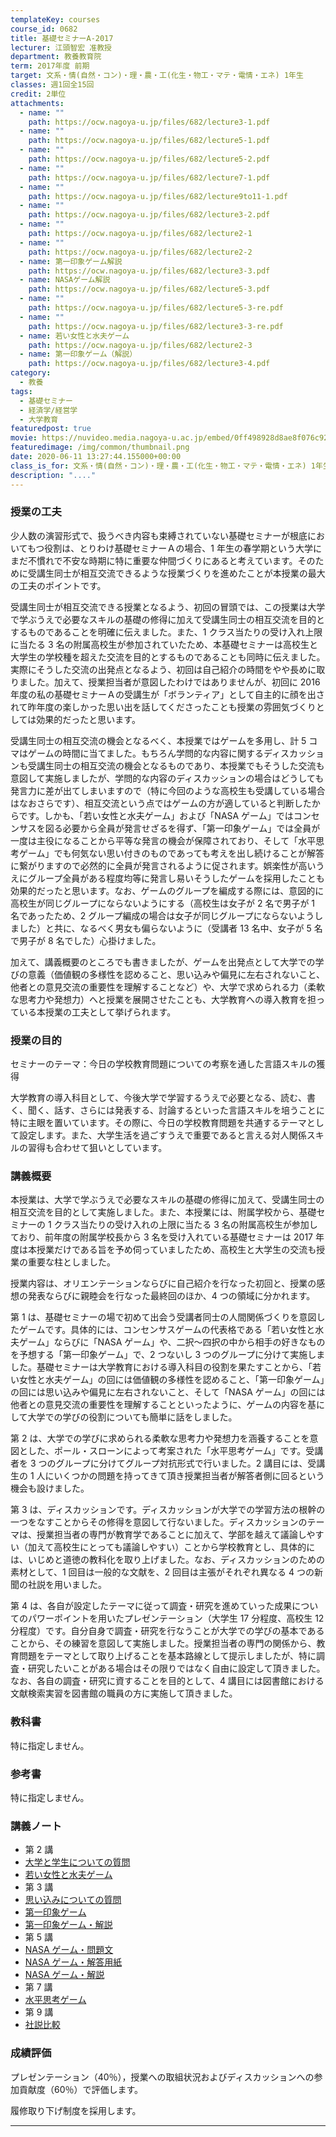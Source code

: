 ```yaml
---
templateKey: courses
course_id: 0682
title: 基礎セミナーA-2017
lecturer: 江頭智宏 准教授
department: 教養教育院
term: 2017年度 前期
target: 文系・情(自然・コン)・理・農・工(化生・物工・マテ・電情・エネ) 1年生
classes: 週1回全15回
credit: 2単位
attachments:
  - name: ""
    path: https://ocw.nagoya-u.jp/files/682/lecture3-1.pdf
  - name: ""
    path: https://ocw.nagoya-u.jp/files/682/lecture5-1.pdf
  - name: ""
    path: https://ocw.nagoya-u.jp/files/682/lecture5-2.pdf
  - name: ""
    path: https://ocw.nagoya-u.jp/files/682/lecture7-1.pdf
  - name: ""
    path: https://ocw.nagoya-u.jp/files/682/lecture9to11-1.pdf
  - name: ""
    path: https://ocw.nagoya-u.jp/files/682/lecture3-2.pdf
  - name: ""
    path: https://ocw.nagoya-u.jp/files/682/lecture2-1
  - name: ""
    path: https://ocw.nagoya-u.jp/files/682/lecture2-2
  - name: 第一印象ゲーム解説
    path: https://ocw.nagoya-u.jp/files/682/lecture3-3.pdf
  - name: NASAゲーム解説
    path: https://ocw.nagoya-u.jp/files/682/lecture5-3.pdf
  - name: ""
    path: https://ocw.nagoya-u.jp/files/682/lecture5-3-re.pdf
  - name: ""
    path: https://ocw.nagoya-u.jp/files/682/lecture3-3-re.pdf
  - name: 若い女性と水夫ゲーム
    path: https://ocw.nagoya-u.jp/files/682/lecture2-3
  - name: 第一印象ゲーム（解説）
    path: https://ocw.nagoya-u.jp/files/682/lecture3-4.pdf
category:
  - 教養
tags:
  - 基礎セミナー
  - 経済学/経営学
  - 大学教育
featuredpost: true
movie: https://nuvideo.media.nagoya-u.ac.jp/embed/0ff498928d8ae8f076c929f0ef5a02bb598fa1a8
featuredimage: /img/common/thumbnail.png
date: 2020-06-11 13:27:44.155000+00:00
class_is_for: 文系・情(自然・コン)・理・農・工(化生・物工・マテ・電情・エネ) 1年生、2単位、週1回全15回
description: "...."
---
```


### 授業の工夫

少人数の演習形式で、扱うべき内容も束縛されていない基礎セミナーが根底においてもつ役割は、とりわけ基礎セミナーＡの場合、1 年生の春学期という大学にまだ不慣れで不安な時期に特に重要な仲間づくりにあると考えています。そのために受講生同士が相互交流できるような授業づくりを進めたことが本授業の最大の工夫のポイントです。

受講生同士が相互交流できる授業となるよう、初回の冒頭では、この授業は大学で学ぶうえで必要なスキルの基礎の修得に加えて受講生同士の相互交流を目的とするものであることを明確に伝えました。また、1 クラス当たりの受け入れ上限に当たる 3 名の附属高校生が参加されていたため、本基礎セミナーは高校生と大学生の学校種を超えた交流を目的とするものであることも同時に伝えました。実際にそうした交流の出発点となるよう、初回は自己紹介の時間をやや長めに取りました。加えて、授業担当者が意図したわけではありませんが、初回に 2016 年度の私の基礎セミナーＡの受講生が「ボランティア」として自主的に顔を出されて昨年度の楽しかった思い出を話してくださったことも授業の雰囲気づくりとしては効果的だったと思います。

受講生同士の相互交流の機会となるべく、本授業ではゲームを多用し、計 5 コマはゲームの時間に当てました。もちろん学問的な内容に関するディスカッションも受講生同士の相互交流の機会となるものであり、本授業でもそうした交流も意図して実施しましたが、学問的な内容のディスカッションの場合はどうしても発言力に差が出てしまいますので（特に今回のような高校生も受講している場合はなおさらです）、相互交流という点ではゲームの方が適していると判断したからです。しかも、「若い女性と水夫ゲーム」および「NASA ゲーム」ではコンセンサスを図る必要から全員が発言せざるを得ず、「第一印象ゲーム」では全員が一度は主役になることから平等な発言の機会が保障されており、そして「水平思考ゲーム」でも何気ない思い付きのものであっても考えを出し続けることが解答に繋がりますので必然的に全員が発言されるように促されます。娯楽性が高いうえにグループ全員がある程度均等に発言し易いそうしたゲームを採用したことも効果的だったと思います。なお、ゲームのグループを編成する際には、意図的に高校生が同じグループにならないようにする（高校生は女子が 2 名で男子が 1 名であったため、2 グループ編成の場合は女子が同じグループにならないようしました）と共に、なるべく男女も偏らないように（受講者 13 名中、女子が 5 名で男子が 8 名でした）心掛けました。

加えて、講義概要のところでも書きましたが、ゲームを出発点として大学での学びの意義（価値観の多様性を認めること、思い込みや偏見に左右されないこと、他者との意見交流の重要性を理解することなど）や、大学で求められる力（柔軟な思考力や発想力）へと授業を展開させたことも、大学教育への導入教育を担っている本授業の工夫として挙げられます。

### 授業の目的

セミナーのテーマ：今日の学校教育問題についての考察を通した言語スキルの獲得

大学教育の導入科目として、今後大学で学習するうえで必要となる、読む、書く、聞く、話す、さらには発表する、討論するといった言語スキルを培うことに特に主眼を置いています。その際に、今日の学校教育問題を共通するテーマとして設定します。また、大学生活を過ごすうえで重要であると言える対人関係スキルの習得も合わせて狙いとしています。

### 講義概要

本授業は、大学で学ぶうえで必要なスキルの基礎の修得に加えて、受講生同士の相互交流を目的として実施しました。また、本授業には、附属学校から、基礎セミナーの 1 クラス当たりの受け入れの上限に当たる 3 名の附属高校生が参加しており、前年度の附属学校長から 3 名を受け入れている基礎セミナーは 2017 年度は本授業だけである旨を予め伺っていましたため、高校生と大学生の交流も授業の重要な柱としました。

授業内容は、オリエンテーションならびに自己紹介を行なった初回と、授業の感想の発表ならびに親睦会を行なった最終回のほか、4 つの領域に分かれます。

第 1 は、基礎セミナーの場で初めて出会う受講者同士の人間関係づくりを意図したゲームです。具体的には、コンセンサスゲームの代表格である「若い女性と水夫ゲーム」ならびに「NASA ゲーム」や、二択～四択の中から相手の好きなものを予想する「第一印象ゲーム」で、2 つないし 3 つのグループに分けて実施しました。基礎セミナーは大学教育における導入科目の役割を果たすことから、「若い女性と水夫ゲーム」の回には価値観の多様性を認めること、「第一印象ゲーム」の回には思い込みや偏見に左右されないこと、そして「NASA ゲーム」の回には他者との意見交流の重要性を理解することといったように、ゲームの内容を基にして大学での学びの役割についても簡単に話をしました。

第 2 は、大学での学びに求められる柔軟な思考力や発想力を涵養することを意図とした、ポール・スローンによって考案された「水平思考ゲーム」です。受講者を 3 つのグループに分けてグループ対抗形式で行いました。2 講目には、受講生の 1 人にいくつかの問題を持ってきて頂き授業担当者が解答者側に回るという機会も設けました。

第 3 は、ディスカッションです。ディスカッションが大学での学習方法の根幹の一つをなすことからその修得を意図して行ないました。ディスカッションのテーマは、授業担当者の専門が教育学であることに加えて、学部を越えて議論しやすい（加えて高校生にとっても議論しやすい）ことから学校教育とし、具体的には、いじめと道徳の教科化を取り上げました。なお、ディスカッションのための素材として、1 回目は一般的な文献を、2 回目は主張がそれぞれ異なる 4 つの新聞の社説を用いました。

第 4 は、各自が設定したテーマに従って調査・研究を進めていった成果についてのパワーポイントを用いたプレゼンテーション（大学生 17 分程度、高校生 12 分程度）です。自分自身で調査・研究を行なうことが大学での学びの基本であることから、その練習を意図して実施しました。授業担当者の専門の関係から、教育問題をテーマとして取り上げることを基本路線として提示しましたが、特に調査・研究したいことがある場合はその限りではなく自由に設定して頂きました。なお、各自の調査・研究に資することを目的として、4 講目には図書館における文献検索実習を図書館の職員の方に実施して頂きました。

### 教科書

特に指定しません。

### 参考書

特に指定しません。

### 講義ノート

- 第 2 講
- [大学と学生についての質問](https://ocw.nagoya-u.jp/files/682/lecture2-1)
- [若い女性と水夫ゲーム](https://ocw.nagoya-u.jp/files/682/lecture2-3)
- 第 3 講
- [思い込みについての質問](https://ocw.nagoya-u.jp/files/682/lecture3-1.pdf)
- [第一印象ゲーム](https://ocw.nagoya-u.jp/files/682/lecture3-2.pdf)
- [第一印象ゲーム・解説](https://ocw.nagoya-u.jp/files/682/lecture3-4.pdf)
- 第 5 講
- [NASA ゲーム・問題文](https://ocw.nagoya-u.jp/files/682/lecture5-1.pdf)
- [NASA ゲーム・解答用紙](https://ocw.nagoya-u.jp/files/682/lecture5-2.pdf)
- [NASA ゲーム・解説](https://ocw.nagoya-u.jp/files/682/lecture5-3-re.pdf)
- 第 7 講
- [ 水平思考ゲーム](https://ocw.nagoya-u.jp/files/682/lecture7-1.pdf)
- 第 9 講
- [社説比較](https://ocw.nagoya-u.jp/files/682/lecture9to11-1.pdf)

### 成績評価

プレゼンテーション（40％），授業への取組状況およびディスカッションへの参加貢献度（60％）で評価します。

履修取り下げ制度を採用します。

---
